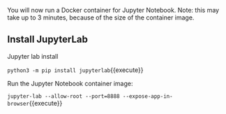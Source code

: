 You will now run a Docker container for Jupyter Notebook. Note: this may take up to 3 minutes, because of the size of the container image.

## Install JupyterLab

Jupyter lab install

`python3 -m pip install jupyterlab`{{execute}}

Run the Jupyter Notebook container image:

`jupyter-lab --allow-root --port=8888 --expose-app-in-browser`{{execute}}

